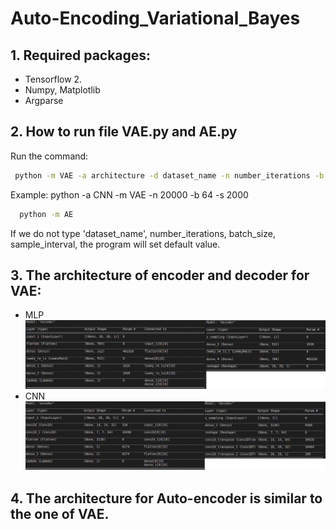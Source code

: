 # Auto-Encoding_Variational_Bayes
## 1. Required packages:
- Tensorflow 2. 
- Numpy, Matplotlib
- Argparse
  
## 2. How to run file VAE.py and AE.py
 
   Run the command:

   ```bash
    python -m VAE -a architecture -d dataset_name -n number_iterations -b batch_size -s sample_interval
  ```

   Example: python -a CNN -m VAE -n 20000 -b 64 -s 2000

  ```bash
    python -m AE
  ```

   If we do not type 'dataset_name', number_iterations, batch_size, sample_interval, the program will set default value.
## 3. The architecture of encoder and decoder for VAE:
   - MLP
     ![](figures/mlp_architecture.png)
   - CNN
     ![](figures/cnn_architecture.png)
## 4. The architecture for Auto-encoder is similar to the one of VAE.
